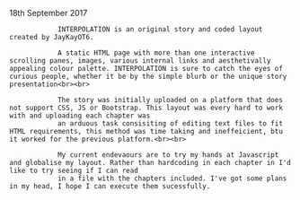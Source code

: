 18th September 2017

				INTERPOLATION is an original story and coded layout created by JayKayOT6.
				
				A static HTML page with more than one interactive scrolling panes, images, various internal links and aesthetivally appealing colour palette. INTERPOLATION is sure to catch the eyes of curious people, whether it be by the simple blurb or the unique story presentation<br><br>
				
				The story was initially uploaded on a platform that does not support CSS, JS or Bootstrap. This layout was every hard to work with and uploading each chapter was 
				an arduous task consisiting of editing text files to fit HTML requirements, this method was time taking and ineffeicient, btu it worked for the previous platform.<br><br>
			
				My current endevaours are to try my hands at Javascript and globalise my layout. Rather than hardcoding in each chapter in I'd like to try seeing if I can read
				in a file with the chapters included. I've got some plans in my head, I hope I can execute them sucessfully. 
				
